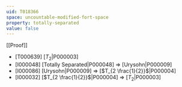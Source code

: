 ```yaml
---
uid: T018366
space: uncountable-modified-fort-space
property: totally-separated
value: false
---
```

[[Proof]]

* [T000639] [$T_2$|P000003]
* [I000048] [Totally Separated|P000048] => [Urysohn|P000009]
* [I000086] [Urysohn|P000009] => [$T_{2 \frac{1}{2}}$|P000004]
* [I000032] [$T_{2 \frac{1}{2}}$|P000004] => [$T_2$|P000003]


